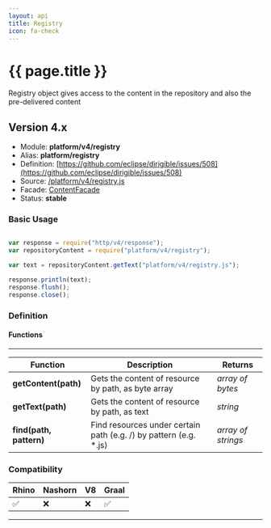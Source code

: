 ```yaml
---
layout: api
title: Registry
icon: fa-check
---
```


{{ page.title }}
===

Registry object gives access to the content in the repository and also the pre-delivered content

Version 4.x
---

- Module: **platform/v4/registry**
- Alias: **platform/registry**
- Definition: [https://github.com/eclipse/dirigible/issues/508](https://github.com/eclipse/dirigible/issues/508)
- Source: [/platform/v4/registry.js](https://github.com/dirigiblelabs/api-platform/blob/master/platform/v4/registry.js)
- Facade: [ContentFacade](https://github.com/eclipse/dirigible/blob/master/api/api-facade/api-repository/src/main/java/org/eclipse/dirigible/api/v3/repository/ContentFacade.java)
- Status: **stable**


### Basic Usage

```javascript

var response = require("http/v4/response");
var repositoryContent = require("platform/v4/registry");

var text = repositoryContent.getText("platform/v4/registry.js");

response.println(text);
response.flush();
response.close();

```

### Definition

#### Functions

---

Function     | Description | Returns
------------ | ----------- | --------
**getContent(path)**   | Gets the content of resource by path, as byte array | *array of bytes*
**getText(path)**   | Gets the content of resource by path, as text | *string*
**find(path, pattern)**   | Find resources under certain path (e.g. /) by pattern (e.g. *.js) | *array of strings*

### Compatibility

Rhino | Nashorn | V8 | Graal |
----- | ------- | ---| ------|
 ✅   | ❌      | ❌  |  ✅   |

---
